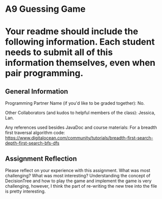 # A9 Guessing Game

# Your readme should include the following information. Each student needs to submit all of this information themselves, even when pair programming. 

## General Information
Programming Partner Name (if you'd like to be graded together): No.

Other Collaborators (and kudos to helpful members of the class): Jessica, Lan.

Any references used besides JavaDoc and course materials:
For a breadth first traversal algorithm code:
https://www.digitalocean.com/community/tutorials/breadth-first-search-depth-first-search-bfs-dfs

## Assignment Reflection

Please reflect on your experience with this assignment. What was most challenging? What was most interesting?
Understanding the concept of DecisionTree and how to play the game and implement the game is very challenging, however, I think the part of re-writing the new tree into the file is pretty interesting.